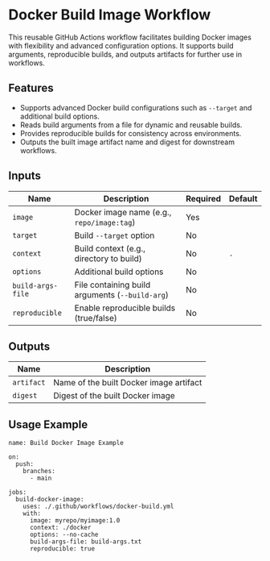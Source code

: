 # Docker Build Image Workflow

This reusable GitHub Actions workflow facilitates building Docker images with flexibility and advanced configuration options. It supports build arguments, reproducible builds, and outputs artifacts for further use in workflows.

## Features

- Supports advanced Docker build configurations such as `--target` and additional build options.
- Reads build arguments from a file for dynamic and reusable builds.
- Provides reproducible builds for consistency across environments.
- Outputs the built image artifact name and digest for downstream workflows.

## Inputs

| Name              | Description                                             | Required | Default |
|-------------------|---------------------------------------------------------|----------|---------|
| `image`           | Docker image name (e.g., `repo/image:tag`)              | Yes      |         |
| `target`          | Build `--target` option                                 | No       |         |
| `context`         | Build context (e.g., directory to build)                | No       | `.`     |
| `options`         | Additional build options                                | No       |         |
| `build-args-file` | File containing build arguments (`--build-arg`)         | No       |         |
| `reproducible`    | Enable reproducible builds (true/false)                 | No       |         |

## Outputs

| Name       | Description                             |
|------------|-----------------------------------------|
| `artifact` | Name of the built Docker image artifact |
| `digest`   | Digest of the built Docker image        |

## Usage Example

```
name: Build Docker Image Example

on:
  push:
    branches:
      - main

jobs:
  build-docker-image:
    uses: ./.github/workflows/docker-build.yml
    with:
      image: myrepo/myimage:1.0
      context: ./docker
      options: --no-cache
      build-args-file: build-args.txt
      reproducible: true
```